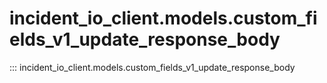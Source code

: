 # incident_io_client.models.custom_fields_v1_update_response_body

::: incident_io_client.models.custom_fields_v1_update_response_body
